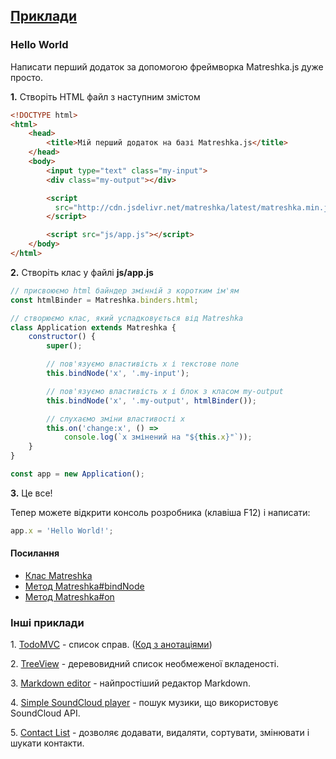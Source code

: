 ## [Приклади](#!examples)

### Hello World
Написати перший додаток за допомогою фреймворка Matreshka.js дуже просто.

**1\.** Створіть HTML файл з наступним змістом

```html
<!DOCTYPE html>
<html>
	<head>
		<title>Мій перший додаток на базі Matreshka.js</title>
	</head>
	<body>
		<input type="text" class="my-input">
		<div class="my-output"></div>

		<script
          src="http://cdn.jsdelivr.net/matreshka/latest/matreshka.min.js">
        </script>

		<script src="js/app.js"></script>
	</body>
</html>
```


**2\.** Створіть клас у файлі **js/app.js**

```js
// присвоюємо html байндер змінній з коротким ім'ям
const htmlBinder = Matreshka.binders.html;

// створюємо клас, який успадковується від Matreshka
class Application extends Matreshka {
    constructor() {
        super();

        // пов'язуємо властивість x і текстове поле
        this.bindNode('x', '.my-input');

        // пов'язуємо властивість x і блок з класом my-output
        this.bindNode('x', '.my-output', htmlBinder());

        // слухаємо зміни властивості x
        this.on('change:x', () =>
            console.log(`x змінений на "${this.x}"`));
    }
}

const app = new Application();
```

**3\.** Це все!

Тепер можете відкрити консоль розробника (клавіша F12) і написати:
```js
app.x = 'Hello World!';
```

#### Посилання
* [Клас Matreshka](#!Matreshka)
* [Метод Matreshka#bindNode](#!Matreshka-bindNode)
* [Метод Matreshka#on](#!Matreshka-on)

### Інші приклади

<span class="list-item-number">1.</span>
<a href="https://github.com/matreshkajs/todomvc/tree/master/"
class="example-link">TodoMVC</a> - список справ. ([Код з анотаціями](//matreshkajs.github.io/todomvc/docs/app.html))

<span class="list-item-number">2.</span>
<a href="https://github.com/matreshkajs/examples-and-tutorials/tree/master/treeview/"
class="example-link">TreeView</a> - деревовидний список необмеженої вкладеності.

<span class="list-item-number">3.</span>
<a href="https://github.com/matreshkajs/examples-and-tutorials/tree/master/markdown-editor/"
class="example-link">Markdown editor</a> - найпростіший редактор Markdown.

<span class="list-item-number">4.</span>
<a href="https://github.com/matreshkajs/examples-and-tutorials/tree/master/soundcloud-search/"
class="example-link">Simple SoundCloud player</a> - пошук музики, що використовує SoundCloud API.

<span class="list-item-number">5.</span>
<a href="https://github.com/matreshkajs/examples-and-tutorials/tree/master/contact-list/"
class="example-link">Contact List</a> - дозволяє додавати, видаляти, сортувати, змінювати і шукати контакти.
